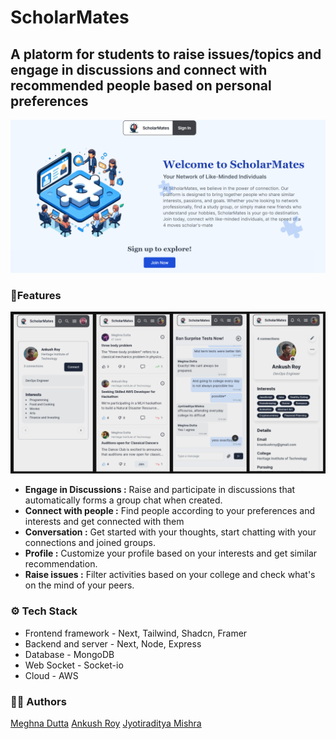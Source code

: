 # ScholarMates

## A platorm for students to raise issues/topics and engage in discussions and connect with recommended people based on personal preferences

![Cover](https://github.com/meghnadutta02/scholarmates/blob/main/public/preview.png)

### 📃Features

![Features](https://github.com/meghnadutta02/scholarmates/blob/main/public/features.png)

- **Engage in Discussions :** Raise and participate in discussions that automatically forms a group chat when created.
- **Connect with people :** Find people according to your preferences and interests and get connected with them
- **Conversation :** Get started with your thoughts, start chatting with your connections and joined groups.
- **Profile :** Customize your profile based on your interests and get similar recommendation.
- **Raise issues :** Filter activities based on your college and check what's on the mind of your peers.

### ⚙️ Tech Stack

- Frontend framework - Next, Tailwind, Shadcn, Framer
- Backend and server - Next, Node, Express
- Database - MongoDB
- Web Socket - Socket-io
- Cloud - AWS

### 🧑‍💻 Authors

[Meghna Dutta](https://github.com/meghnadutta02)
[Ankush Roy](https://github.com/ankushroy25)
[Jyotiraditya Mishra](https://github.com/jradityamishra)
